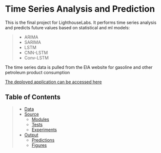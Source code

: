 # Time Series Analysis and Prediction
 
 This is the final project for LighthouseLabs. It performs time series analysis and predicts future values based on statistical and ml models:


>   *   ARIMA
>   *   SARIMA
>   *   LSTM
>   *   CNN-LSTM
>   *   Conv-LSTM

The time series data is pulled from the EIA website for gasoline and other petroleum product consumption
 
[The deployed application can be accessed here](https://wjdolan-final-project-app-app-849gom.streamlitapp.com)

## Table of Contents
>   * [Data](/data)
>   * [Source](/src)
>       * [Modules](/src/modules/)
>       * [Tests](/src/tests/)
>       * [Experiments](/src/experiments/)
>   * [Output](/output/)
>       * [Predictions](/output/predictions/)
>       * [Figures](/output/figures/)



